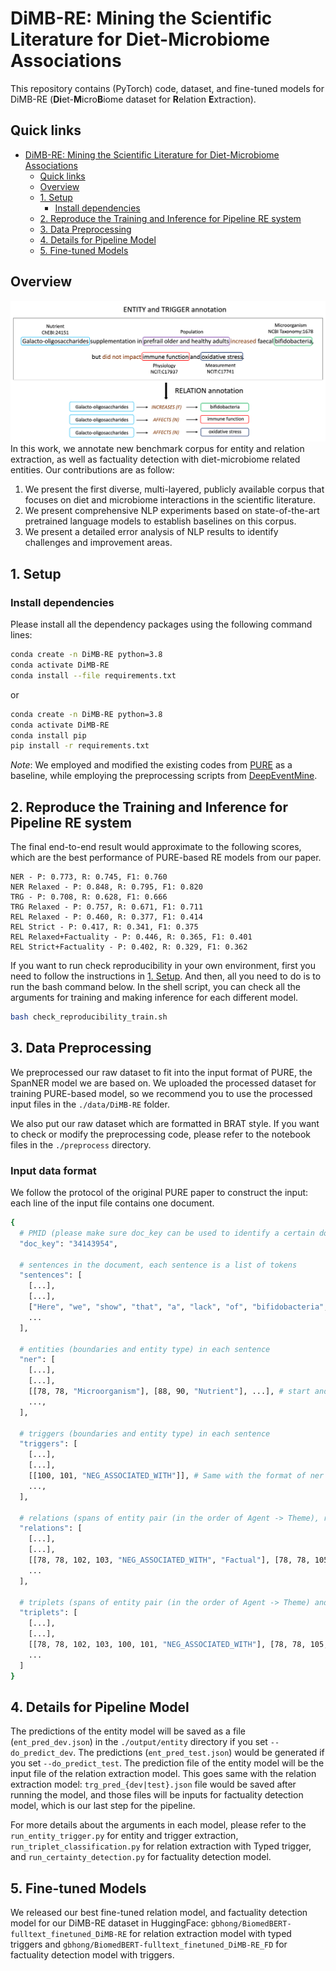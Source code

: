 # DiMB-RE: Mining the Scientific Literature for Diet-Microbiome Associations

This repository contains (PyTorch) code, dataset, and fine-tuned models for DiMB-RE (**Di**et-**M**icro**B**iome dataset for **R**elation **E**xtraction).

## Quick links
- [DiMB-RE: Mining the Scientific Literature for Diet-Microbiome Associations](#dimb-re-mining-the-scientific-literature-for-diet-microbiome-associations)
  - [Quick links](#quick-links)
  - [Overview](#overview)
  - [1. Setup](#1-setup)
    - [Install dependencies](#install-dependencies)
  - [2. Reproduce the Training and Inference for Pipeline RE system](#2-reproduce-the-training-and-inference-for-pipeline-re-system)
  - [3. Data Preprocessing](#3-data-preprocessing)
  - [4. Details for Pipeline Model](#4-details-for-pipeline-model)
  <!-- - [4. Details for Entity and Trigger Extraction Model](#4-details-for-entity-and-trigger-extraction-model)
  - [5. Details for RE Model (Under construction)](#5-details-for-re-model)
  - [6. Details for Factuality Detection Model (Under construction)](#6-details-for-factuality-detection-model) -->
  - [5. Fine-tuned Models](#5-fine-tuned-models)

## Overview
![](./figs/annotation-example-new-wb.png)
In this work, we annotate new benchmark corpus for entity and relation extraction, as well as factuality detection with diet-microbiome related entities. Our contributions are as follow:

1. We present the first diverse, multi-layered, publicly available corpus that focuses on diet and microbiome interactions in the scientific literature.
2. We present comprehensive NLP experiments based on state-of-the-art pretrained language models to establish baselines on this corpus.
3. We present a detailed error analysis of NLP results to identify challenges and improvement areas.

<!-- Please find more details of this work in our [paper](https://arxiv.org/pdf/2010.12812.pdf). -->

## 1. Setup

### Install dependencies
Please install all the dependency packages using the following command lines:
```bash
conda create -n DiMB-RE python=3.8
conda activate DiMB-RE
conda install --file requirements.txt
```
or
```bash
conda create -n DiMB-RE python=3.8
conda activate DiMB-RE
conda install pip
pip install -r requirements.txt
```

*Note*: We employed and modified the existing codes from [PURE](https://github.com/princeton-nlp/PURE) as a baseline, while employing the preprocessing scripts from [DeepEventMine](https://github.com/aistairc/DeepEventMine/tree/master/scripts).


## 2. Reproduce the Training and Inference for Pipeline RE system
<!-- ## Quick Start -->

<!-- For simple reproducibility check, you can run this [Colab Notebook](https://colab.research.google.com/drive/1abCEYlFOCmu7yO7TQQeHOwVPCDX8H4Rs?usp=sharing) which is to train end-to-end system from NER-RE-Factuality Detection. -->

The final end-to-end result would approximate to the following scores, which are the best performance of PURE-based RE models from our paper.

```plaintext
NER - P: 0.773, R: 0.745, F1: 0.760
NER Relaxed - P: 0.848, R: 0.795, F1: 0.820
TRG - P: 0.708, R: 0.628, F1: 0.666
TRG Relaxed - P: 0.757, R: 0.671, F1: 0.711
REL Relaxed - P: 0.460, R: 0.377, F1: 0.414
REL Strict - P: 0.417, R: 0.341, F1: 0.375
REL Relaxed+Factuality - P: 0.446, R: 0.365, F1: 0.401
REL Strict+Factuality - P: 0.402, R: 0.329, F1: 0.362

```

If you want to run check reproducibility in your own environment, first you need to follow the instructions in [1. Setup](#1-setup). And then, all you need to do is to run the bash command below. In the shell script, you can check all the arguments for training and making inference for each different model.

```bash
bash check_reproducibility_train.sh

```

## 3. Data Preprocessing
We preprocessed our raw dataset to fit into the input format of PURE, the SpanNER model we are based on. We uploaded the processed dataset for training PURE-based model, so we recommend you to use the processed input files in the `./data/DiMB-RE` folder. 

We also put our raw dataset which are formatted in BRAT style. If you want to check or modify the preprocessing code, please refer to the notebook files in the `./preprocess` directory. 

### Input data format
We follow the protocol of the original PURE paper to construct the input: each line of the input file contains one document.

```bash
{
  # PMID (please make sure doc_key can be used to identify a certain document)
  "doc_key": "34143954",

  # sentences in the document, each sentence is a list of tokens
  "sentences": [
    [...],
    [...],
    ["Here", "we", "show", "that", "a", "lack", "of", "bifidobacteria", ...],
    ...
  ],

  # entities (boundaries and entity type) in each sentence
  "ner": [
    [...],
    [...],
    [[78, 78, "Microorganism"], [88, 90, "Nutrient"], ...], # start and end indices are document-level, token-based spans 
    ...,
  ],

  # triggers (boundaries and entity type) in each sentence
  "triggers": [
    [...],
    [...],
    [[100, 101, "NEG_ASSOCIATED_WITH"]], # Same with the format of ner values.
    ...,
  ],

  # relations (spans of entity pair (in the order of Agent -> Theme), relation type, and factuality value) in each sentence
  "relations": [
    [...],
    [...],
    [[78, 78, 102, 103, "NEG_ASSOCIATED_WITH", "Factual"], [78, 78, 105, 106, "NEG_ASSOCIATED_WITH", "Factual"]], 
    ...
  ],

  # triplets (spans of entity pair (in the order of Agent -> Theme) and trigger mention, relation type) in each sentence
  "triplets": [
    [...],
    [...],
    [[78, 78, 102, 103, 100, 101, "NEG_ASSOCIATED_WITH"], [78, 78, 105, 106, 100, 101, "NEG_ASSOCIATED_WITH"]], # We require the information of trigger mention spans to pass them as inputs for triplet classification
    ...
  ]
}
```

## 4. Details for Pipeline Model

The predictions of the entity model will be saved as a file (`ent_pred_dev.json`) in the `./output/entity` directory if you set `--do_predict_dev`. The predictions (`ent_pred_test.json`) would be generated if you set `--do_predict_test`. The prediction file of the entity model will be the input file of the relation extraction model. This goes same with the relation extraction model: `trg_pred_{dev|test}.json` file would be saved after running the model, and those files will be inputs for factuality detection model, which is our last step for the pipeline.

For more details about the arguments in each model, please refer to the `run_entity_trigger.py` for entity and trigger extraction, `run_triplet_classification.py` for relation extraction with Typed trigger, and `run_certainty_detection.py` for factuality detection model. 

<!-- ## 4. Details for Entity and Trigger Extraction Model -->

<!-- Below is the python command to run training/evaluation with different kinds of arguments:

```bash
python run_entity_trigger.py \
  --task pn_reduced_trg --pipeline_task entity \
  --do_train --do_predict_test \
  --output_dir $output_dir \
  --entity_output_dir $entity_output_dir \
  --data_dir "${data_dir}${dataset}" \
  --context_window $ner_cw --max_seq_length $max_seq_length \
  --train_batch_size $ner_bs  --eval_batch_size $ner_bs \
  --learning_rate $ner_plm_lr --task_learning_rate $ner_task_lr \
  --num_epoch $n_epochs --eval_per_epoch 0.33 --max_patience $ner_patience \
  --model $MODEL \
  --max_span_length_entity $max_span_len_ent --max_span_length_trigger $max_span_len_trg \
  --extract_trigger --dual_classifier \
  --seed $SEED
```

Arguments:
* `--task`: Related with constant variables (task-specific labels). Check `./shared/const.py` for more details.
* `--pipeline_task`: Specify what kind of task to perform among the three pipeline tasks.
* `--do_train`, `--do_eval`: Wge
* `--learning_rate`: the learning rate for BERT encoder parameters.
* `--learning_rate`: the learning rate for BERT encoder parameters.
* `--task_learning_rate`: the learning rate for task-specific parameters, i.e., the classifier head after the encoder.
* `--context_window`: the context window size used in the model. `0` means using no contexts. In our cross-sentence entity experiments, we use `--context_window 300` for BERT models and SciBERT models and use `--context_window 100` for ALBERT models.
* `--model`: the base transformer model. We use `bert-base-uncased` and `albert-xxlarge-v1` for ACE04/ACE05 and use `allenai/scibert_scivocab_uncased` for SciERC.
* `--eval_test`: whether evaluate on the test set or not. -->

<!-- The predictions of the entity model will be saved as a file (`ent_pred_dev.json`) in the `./output/entity` directory if you set `--do_predict_dev`. The predictions (`ent_pred_test.json`) would be generated if you set `--do_predict_test`. The prediction file of the entity model will be the input file of the relation extraction model.  -->

<!-- ## 3. Details for Training Model (Under construction): -->
<!-- ### Input data format for the relation model
The input data format of the relation model is almost the same as that of the entity model, except that there is one more filed `."predicted_ner"` to store the predictions of the entity model.
```bash
{
  "doc_key": "CNN_ENG_20030306_083604.6",
  "sentences": [...],
  "ner": [...],
  "relations": [...],
  "predicted_ner": [
    [...],
    [...],
    [[26, 26, "LOC"], [14, 15, "PER"], ...],
    ...
  ]
}
```

### Train/evaluate the relation model (Under construction):
You can use `run_relation.py` with `--do_train` to train a relation model and with `--do_eval` to evaluate a relation model. A trianing command template is as follow:
```bash
python run_relation.py \
  --task {ace05 | ace04 | scierc} \
  --do_train --train_file {path to the training json file of the dataset} \
  --do_eval [--eval_test] [--eval_with_gold] \
  --model {bert-base-uncased | albert-xxlarge-v1 | allenai/scibert_scivocab_uncased} \
  --do_lower_case \
  --train_batch_size 32 \
  --eval_batch_size 32 \
  --learning_rate 2e-5 \
  --num_train_epochs 10 \
  --context_window {0 | 100} \
  --max_seq_length {128 | 228} \
  --entity_output_dir {path to output files of the entity model} \
  --output_dir {directory of output files}
```
Arguments:
* `--eval_with_gold`: whether evaluate the model with the gold entities provided.
* `--entity_output_dir`: the output directory of the entity model. The prediction files (`ent_pred_dev.json` or `ent_pred_test.json`) of the entity model should be in this directory.

The prediction results will be stored in the file `predictions.json` in the folder `output_dir`, and the format will be almost the same with the output file from the entity model, except that there is one more field `"predicted_relations"` for each document.

You can run the evaluation script to output the end-to-end performance  (`Ent`, `Rel`, and `Rel+`) of the predictions.
```bash
python run_eval.py --prediction_file {path to output_dir}/predictions.json
```

*Note*: Training/evaluation performance might be slightly different from the reported numbers in the paper, depending on the number of GPUs, batch size, and so on. -->

<!-- ### Approximation relation model
You can use the following command to train an approximation model.
```bash
python run_relation_approx.py \
 --task {ace05 | ace04 | scierc} \
 --do_train --train_file {path to the training json file of the dataset} \
 --do_eval [--eval_with_gold] \
 --model {bert-base-uncased | allenai/scibert_scivocab_uncased} \
 --do_lower_case \
 --train_batch_size 32 \
 --eval_batch_size 32 \
 --learning_rate 2e-5 \
 --num_train_epochs 10 \
 --context_window {0 | 100} \
 --max_seq_length {128 | 228} \
 --entity_output_dir {path to output files of the entity model} \
 --output_dir {directory of output files}
```

Once you have a trained approximation model, you can enable efficient batch computation during inference with `--batch_computation`:
```bash
python run_relation_approx.py \
 --task {ace05 | ace04 | scierc} \
 --do_eval [--eval_test] [--eval_with_gold] \
 --model {bert-base-uncased | allenai/scibert_scivocab_uncased} \
 --do_lower_case \
 --eval_batch_size 32 \
 --context_window {0 | 100} \
 --max_seq_length 250 \
 --entity_output_dir {path to output files of the entity model} \
 --output_dir {directory of output files} \
 --batch_computation
```
*Note*: the current code does not support approximation models based on ALBERT. -->

## 5. Fine-tuned Models
We released our best fine-tuned relation model, and factuality detection model for our DiMB-RE dataset in HuggingFace: `gbhong/BiomedBERT-fulltext_finetuned_DiMB-RE` for relation extraction model with typed triggers and `gbhong/BiomedBERT-fulltext_finetuned_DiMB-RE_FD` for factuality detection model with triggers.

<!-- ## Citation

**Authors:** Gibong Hong, Veronica Hindle, Nadine M. Veasley, Hannah D. Holscher, and Halil Kilicoglu

**Year:** 2024

**Title:** DiMB-RE: Mining the Scientific Literature for Diet-Microbiome Associations

**Journal (Under Review):** Bioinformatics

**Status:** Manuscript under review -->

<!-- ## Bugs or Questions?
If you have any questions related to the code or the paper, feel free to email Zexuan Zhong `(zzhong@cs.princeton.edu)`. If you encounter any problems when using the code, or want to report a bug, you can open an issue. Please try to specify the problem with details so we can help you better and quicker! -->

<!-- ## Citation
If you use our code in your research, please cite our work:
```bibtex
@inproceedings{zhong2021frustratingly,
   title={A Frustratingly Easy Approach for Entity and Relation Extraction},
   author={Zhong, Zexuan and Chen, Danqi},
   booktitle={North American Association for Computational Linguistics (NAACL)},
   year={2021}
} -->
```
